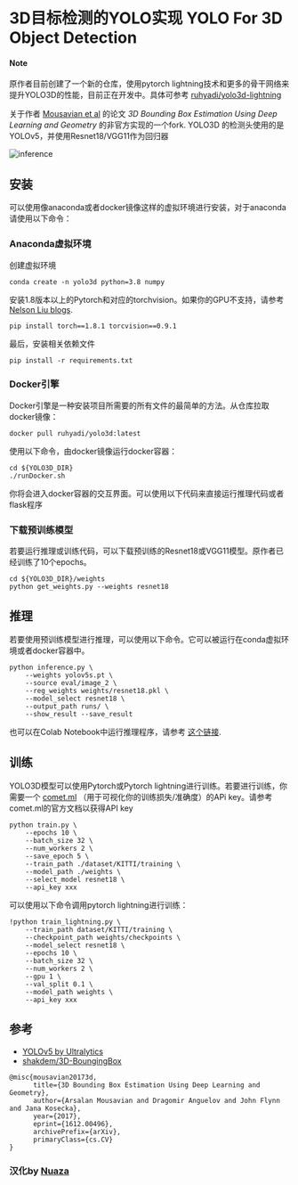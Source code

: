 # 3D目标检测的YOLO实现 YOLO For 3D Object Detection

#### Note
原作者目前创建了一个新的仓库，使用pytorch lightning技术和更多的骨干网络来提升YOLO3D的性能，目前正在开发中。具体可参考 [ruhyadi/yolo3d-lightning](https://github.com/ruhyadi/yolo3d-lightning)

关于作者 [Mousavian et al](https://arxiv.org/abs/1612.00496) 的论文 *3D Bounding Box Estimation Using Deep Learning and Geometry* 的非官方实现的一个fork. YOLO3D 的检测头使用的是YOLOv5，并使用Resnet18/VGG11作为回归器

![inference](docs/demo.gif)

## 安装
可以使用像anaconda或者docker镜像这样的虚拟环境进行安装，对于anaconda请使用以下命令：

### Anaconda虚拟环境
创建虚拟环境
```
conda create -n yolo3d python=3.8 numpy
```
安装1.8版本以上的Pytorch和对应的torchvision。如果你的GPU不支持，请参考 [Nelson Liu blogs](https://github.com/nelson-liu/pytorch-manylinux-binaries). 
```
pip install torch==1.8.1 torcvision==0.9.1
```
最后，安装相关依赖文件
```
pip install -r requirements.txt
```

### Docker引擎
Docker引擎是一种安装项目所需要的所有文件的最简单的方法。从仓库拉取docker镜像：
```
docker pull ruhyadi/yolo3d:latest
```
使用以下命令，由docker镜像运行docker容器：
```
cd ${YOLO3D_DIR}
./runDocker.sh
```
你将会进入docker容器的交互界面。可以使用以下代码来直接运行推理代码或者flask程序

### 下载预训练模型
若要运行推理或训练代码，可以下载预训练的Resnet18或VGG11模型。原作者已经训练了10个epochs。
```
cd ${YOLO3D_DIR}/weights
python get_weights.py --weights resnet18
```

## 推理
若要使用预训练模型进行推理，可以使用以下命令。它可以被运行在conda虚拟环境或者docker容器中。
```
python inference.py \
    --weights yolov5s.pt \
    --source eval/image_2 \
    --reg_weights weights/resnet18.pkl \
    --model_select resnet18 \
    --output_path runs/ \
    --show_result --save_result
```
也可以在Colab Notebook中运行推理程序，请参考 [这个链接](https://colab.research.google.com/drive/1vhgGRRDqHEqsrqZXBjBJHDFWJk9Pw0qZ?usp=sharing).

## 训练
YOLO3D模型可以使用Pytorch或Pytorch lightning进行训练。若要进行训练，你需要一个 [comet.ml](https://www.comet.ml) （用于可视化你的训练损失/准确度）的APi key。请参考comet.ml的官方文档以获得API key
```
python train.py \
    --epochs 10 \
    --batch_size 32 \
    --num_workers 2 \
    --save_epoch 5 \
    --train_path ./dataset/KITTI/training \
    --model_path ./weights \
    --select_model resnet18 \
    --api_key xxx
```
可以使用以下命令调用pytorch lightning进行训练：
```
!python train_lightning.py \
    --train_path dataset/KITTI/training \
    --checkpoint_path weights/checkpoints \
    --model_select resnet18 \
    --epochs 10 \
    --batch_size 32 \
    --num_workers 2 \
    --gpu 1 \
    --val_split 0.1 \
    --model_path weights \
    --api_key xxx
```

## 参考
- [YOLOv5 by Ultralytics](https://github.com/ultralytics/yolov5)
- [shakdem/3D-BoungingBox](https://github.com/skhadem/3D-BoundingBox)

```
@misc{mousavian20173d,
      title={3D Bounding Box Estimation Using Deep Learning and Geometry}, 
      author={Arsalan Mousavian and Dragomir Anguelov and John Flynn and Jana Kosecka},
      year={2017},
      eprint={1612.00496},
      archivePrefix={arXiv},
      primaryClass={cs.CV}
}
```

### 汉化by [Nuaza](https://github.com/Nuaza)